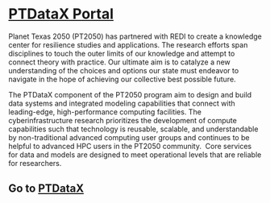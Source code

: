 # [PTDataX Portal](https://ptdatax.tacc.utexas.edu/)

Planet Texas 2050 (PT2050) has partnered with REDI to create a knowledge center for resilience studies and applications. The research efforts span disciplines to touch the outer limits of our knowledge and attempt to connect theory with practice. Our ultimate aim is to catalyze a new understanding of the choices and options our state must endeavor to navigate in the hope of achieving our collective best possible future.  

The PTDataX  component of the PT2050 program aim to design and build data systems and integrated modeling capabilities that connect with leading-edge, high-performance computing facilities. The cyberinfrastructure research prioritizes the development of compute capabilities such that technology is reusable, scalable, and understandable by non-traditional advanced computing user groups and continues to be helpful to advanced HPC users in the PT2050 community.  Core services for data and models are designed to meet operational levels that are reliable for researchers.  

## Go to [PTDataX](https://ptdatax.tacc.utexas.edu/)
